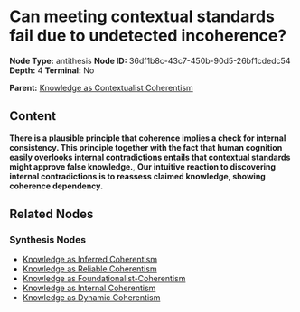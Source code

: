 # Can meeting contextual standards fail due to undetected incoherence?

**Node Type:** antithesis
**Node ID:** 36df1b8c-43c7-450b-90d5-26bf1cdedc54
**Depth:** 4
**Terminal:** No

**Parent:** [Knowledge as Contextualist Coherentism](knowledge-as-contextualist-coherentism-synthesis-869f3936-996a-4b69-aa25-774772cf8d3d.md)

## Content

**There is a plausible principle that coherence implies a check for internal consistency. This principle together with the fact that human cognition easily overlooks internal contradictions entails that contextual standards might approve false knowledge.**, **Our intuitive reaction to discovering internal contradictions is to reassess claimed knowledge, showing coherence dependency.**

## Related Nodes

### Synthesis Nodes

- [Knowledge as Inferred Coherentism](knowledge-as-inferred-coherentism-synthesis-5666a49f-317d-4273-820c-79f39b83c28f.md)
- [Knowledge as Reliable Coherentism](knowledge-as-reliable-coherentism-synthesis-132e9617-cd2d-432f-9651-f2d7ab9cbb75.md)
- [Knowledge as Foundationalist-Coherentism](knowledge-as-foundationalist-coherentism-synthesis-0271c01d-9d5f-4536-bfb8-9d18b78f9ca9.md)
- [Knowledge as Internal Coherentism](knowledge-as-internal-coherentism-synthesis-e56c0fb4-3b5e-46da-8273-159ee49bc699.md)
- [Knowledge as Dynamic Coherentism](knowledge-as-dynamic-coherentism-synthesis-39eb8150-470a-493d-be71-017b7bfb1bdb.md)
